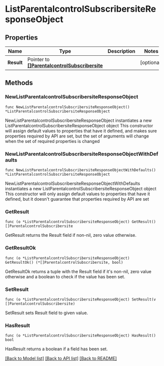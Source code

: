 # ListParentalcontrolSubscribersiteResponseObject

## Properties

Name | Type | Description | Notes
------------ | ------------- | ------------- | -------------
**Result** | Pointer to [**[]ParentalcontrolSubscribersite**](ParentalcontrolSubscribersite.md) |  | [optional] 

## Methods

### NewListParentalcontrolSubscribersiteResponseObject

`func NewListParentalcontrolSubscribersiteResponseObject() *ListParentalcontrolSubscribersiteResponseObject`

NewListParentalcontrolSubscribersiteResponseObject instantiates a new ListParentalcontrolSubscribersiteResponseObject object
This constructor will assign default values to properties that have it defined,
and makes sure properties required by API are set, but the set of arguments
will change when the set of required properties is changed

### NewListParentalcontrolSubscribersiteResponseObjectWithDefaults

`func NewListParentalcontrolSubscribersiteResponseObjectWithDefaults() *ListParentalcontrolSubscribersiteResponseObject`

NewListParentalcontrolSubscribersiteResponseObjectWithDefaults instantiates a new ListParentalcontrolSubscribersiteResponseObject object
This constructor will only assign default values to properties that have it defined,
but it doesn't guarantee that properties required by API are set

### GetResult

`func (o *ListParentalcontrolSubscribersiteResponseObject) GetResult() []ParentalcontrolSubscribersite`

GetResult returns the Result field if non-nil, zero value otherwise.

### GetResultOk

`func (o *ListParentalcontrolSubscribersiteResponseObject) GetResultOk() (*[]ParentalcontrolSubscribersite, bool)`

GetResultOk returns a tuple with the Result field if it's non-nil, zero value otherwise
and a boolean to check if the value has been set.

### SetResult

`func (o *ListParentalcontrolSubscribersiteResponseObject) SetResult(v []ParentalcontrolSubscribersite)`

SetResult sets Result field to given value.

### HasResult

`func (o *ListParentalcontrolSubscribersiteResponseObject) HasResult() bool`

HasResult returns a boolean if a field has been set.


[[Back to Model list]](../README.md#documentation-for-models) [[Back to API list]](../README.md#documentation-for-api-endpoints) [[Back to README]](../README.md)


